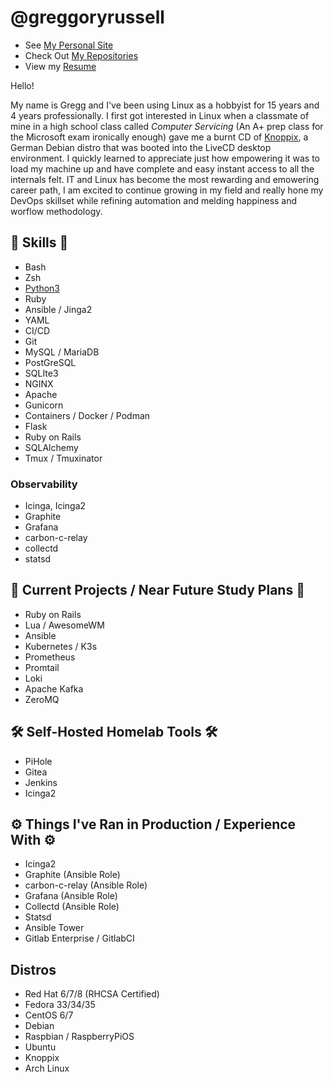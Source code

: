 # @greggoryrussell
- See [My Personal Site](https://greggoryrussell.com)
- Check Out [My Repositories](https://github.com/greggoryrussell?tab=repositories)
- View my [Resume](https://greggoryrussell.com/resume)

Hello!

My name is Gregg and I've been using Linux as a hobbyist for 15 years and 4 years professionally. I first got interested in Linux when a classmate of mine in a high school class called *Computer Servicing* (An A+ prep class for the Microsoft exam ironically enough) gave me a burnt CD of [Knoppix](https://distrowatch.com/table.php?distribution=knoppix), a German Debian distro that was booted into the LiveCD desktop environment. I quickly learned to appreciate just how empowering it was to load my machine up and have complete and easy instant access to all the internals felt. IT and Linux has become the most rewarding and emowering career path, I am excited to continue growing in my field and really hone my DevOps skillset while refining automation and melding happiness and worflow methodology. 


## 💾 Skills 💾
+ Bash
+ Zsh
+ [Python3](https://github.com/greggoryrussell/python)
+ Ruby
+ Ansible / Jinga2
+ YAML
+ CI/CD
+ Git
+ MySQL / MariaDB
+ PostGreSQL
+ SQLIte3
+ NGINX
+ Apache
+ Gunicorn
+ Containers / Docker / Podman 
+ Flask
+ Ruby on Rails
+ SQLAlchemy
+ Tmux / Tmuxinator

### Observability
+ Icinga, Icinga2
+ Graphite
+ Grafana
+ carbon-c-relay
+ collectd
+ statsd
 
## 🧠 Current Projects / Near Future Study Plans 🧠
+ Ruby on Rails
+ Lua / AwesomeWM
+ Ansible
+ Kubernetes / K3s
+ Prometheus
+ Promtail
+ Loki
+ Apache Kafka
+ ZeroMQ


## 🛠️ Self-Hosted Homelab Tools 🛠️
+ PiHole
+ Gitea
+ Jenkins
+ Icinga2

## ⚙️ Things I've Ran in Production / Experience With ⚙️
+ Icinga2
+ Graphite (Ansible Role)
+ carbon-c-relay (Ansible Role)
+ Grafana (Ansible Role)
+ Collectd (Ansible Role)
+ Statsd
+ Ansible Tower
+ Gitlab Enterprise / GitlabCI

## Distros 
+ Red Hat  6/7/8 (RHCSA Certified)
+ Fedora 33/34/35
+ CentOS 6/7
+ Debian
+ Raspbian / RaspberryPiOS
+ Ubuntu
+ Knoppix
+ Arch Linux
